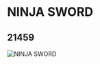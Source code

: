 # NINJA SWORD
## 21459
![NINJA SWORD](https://lc-www-live-s.legocdn.com/media/bricks/5/2/6116592.jpg)